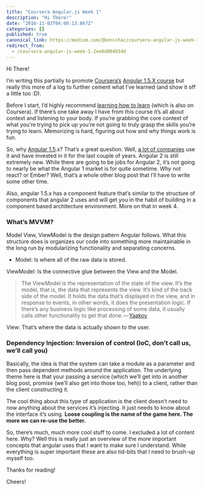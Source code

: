 ```yaml
---
title: "Coursera Angular.js Week 1"
description: "Hi There!"
date: "2016-11-02T04:00:13.867Z"
categories: []
published: true
canonical_link: https://medium.com/@benschac/coursera-angular-js-week-1-2ee0d094934d
redirect_from:
  - /coursera-angular-js-week-1-2ee0d094934d
---
```


Hi There!

I’m writing this partially to promote [Coursera’s](https://www.coursera.org) [Angular 1.5.X course](https://www.coursera.org/learn/single-page-web-apps-with-angularjs/) but really this more of a log to further cement what I’ve learned (and show it off a little too :D).

Before I start, I’d highly recommend [learning how to learn](https://www.coursera.org/learn/learning-how-to-learn) (which is also on Coursera). If there’s one take away I have from this course it’s all about context and listening to your body. If you’re grabbing the core context of what you’re trying to pick up you’re not going to truly grasp the skills you’re trying to learn. Memorizing is hard, figuring out how and why things work is fun.

So, why [Angular 1.5](https://angularjs.org/).x? That’s a great question. Well, [a lot of companies](https://www.eduonix.com/blog/web-programming-tutorials/top-15-websites-and-apps-built-with-angularjs/) use it and have invested in it for the last couple of years. Angular 2 is still extremely new. While there are going to be jobs for Angular 2, it’s not going to nearly be what the Angular 1 market is for quite sometime. Why not react? or Ember? Well, that’s a whole other blog post that I’ll have to write some other time.

Also, angular 1.5.x has a component feature that’s similar to the structure of components that angular 2 uses and will get you in the habit of building in a component based architecture environment. More on that in week 4.

### What’s MVVM?

Model View, ViewModel is the design pattern Angular follows. What this structure does is organizes our code into something more maintainable in the long run by modularizing functionality and separating concerns.

-   Model: Is where all of the raw data is stored.

ViewModel: Is the connective glue between the View and the Model.

> The ViewModel is the representation of the state of the view. It’s the model, that is, the data that represents the view. It’s kind of the back side of the model. It holds the data that’s displayed in the view, and in response to events, in other words, it does the presentation logic. If there’s any business logic like processing of some data, it usually calls other functionality to get that done. — [Yaakov](https://www.coursera.org/learn/single-page-web-apps-with-angularjs/lecture/zL8Sf/lecture-3-model-view-viewmodel-mvvm)

View: That’s where the data is actually shown to the user.

### Dependency Injection: Inversion of control (IoC, don’t call us, we’ll call you)

Basically, the idea is that the system can take a module as a parameter and then pass dependent methods around the application. The underlying theme here is that your passing a service (which we’ll get into in another blog post, promise (we’ll also get into those too, heh)) to a client, rather than the client constructing it.

The cool thing about this type of application is the client doesn’t need to now anything about the services it’s injecting. It just needs to know about the interface it’s using. **Loose coupling is the name of the game here. The more we can re-use the better.**

So, there’s much, much more cool stuff to come. I excluded a lot of content here. Why? Well this is really just an overview of the more important concepts that angular uses that I want to make sure I understand. While everything is super important these are also tid-bits that I need to brush-up myself too.

Thanks for reading!

Cheers!
